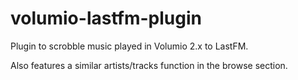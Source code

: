 # volumio-lastfm-plugin
Plugin to scrobble music played in Volumio 2.x to LastFM.

Also features a similar artists/tracks function in the browse section.